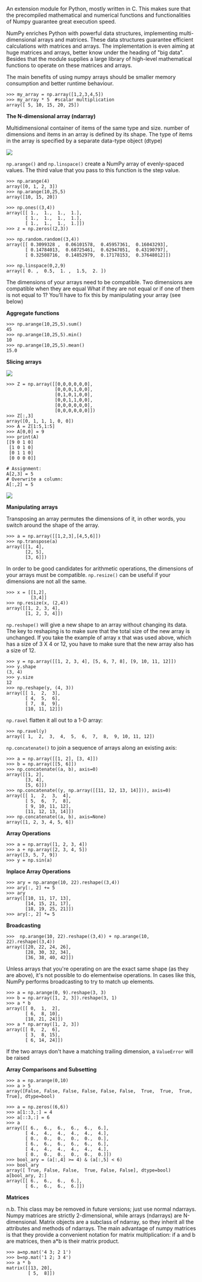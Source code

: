 An extension module for Python, mostly written in C. This makes sure that the precompiled mathematical and numerical functions and functionalities of Numpy guarantee great execution speed.

NumPy enriches Python with powerful data structures, implementing multi-dimensional arrays and matrices. These data structures guarantee efficient calculations with matrices and arrays. The implementation is even aiming at huge matrices and arrays, better know under the heading of "big data". Besides that the module supplies a large library of high-level mathematical functions to operate on these matrices and arrays.

The main benefits of using numpy arrays should be smaller memory consumption and better runtime behaviour.

    >>> my_array = np.array([1,2,3,4,5])
    >>> my_array * 5  #scalar multiplication
    array([ 5, 10, 15, 20, 25])

**The N-dimensional array (ndarray)**

Multidimensional container of items of the same type and size. number of dimensions and items in an array is defined by its shape. The type of items in the array is specified by a separate data-type object (dtype)

![](../images/multi-dim-arrays.png)

`np.arange()` and `np.linspace()` create a NumPy array of evenly-spaced values. The third value that you pass to this function is the step value.

    >>> np.arange(4)
    array([0, 1, 2, 3])
    >>> np.arange(10,25,5)
    array([10, 15, 20])

    >>> np.ones((3,4))
    array([[ 1.,  1.,  1.,  1.],
           [ 1.,  1.,  1.,  1.],
           [ 1.,  1.,  1.,  1.]])
    >>> z = np.zeros((2,3))

    >>> np.random.random((3,4))
    array([[ 0.3099328 ,  0.06101578,  0.45957361,  0.16043293],
           [ 0.14784013,  0.68725461,  0.62947051,  0.43190797],
           [ 0.32508716,  0.14852979,  0.17178153,  0.37648012]])

    >>> np.linspace(0,2,9)
    array([ 0. ,  0.5,  1. ,  1.5,  2. ])

The dimensions of your arrays need to be compatible. Two dimensions are compatible when they are equal
What if they are not equal or if one of them is not equal to 1?
You’ll have to fix this by manipulating your array (see below)

**Aggregate functions**

    >>> np.arange(10,25,5).sum()
    45
    >>> np.arange(10,25,5).min()
    10
    >>> np.arange(10,25,5).mean()
    15.0

**Slicing arrays**

![](../images/nparray-slicing2.png)

    >>> Z = np.array([[0,0,0,0,0,0],
                      [0,0,0,1,0,0],
                      [0,1,0,1,0,0],
                      [0,0,1,1,0,0],
                      [0,0,0,0,0,0],
                      [0,0,0,0,0,0]])
    >>> Z[:,3]
    array([0, 1, 1, 1, 0, 0])
    >>> A = Z[1:5,1:5]
    >>> A[0,0] = 9
    >>> print(A)
    [[9 0 1 0]
     [1 0 1 0]
     [0 1 1 0]
     [0 0 0 0]]

    # Assignment:
    A[2,3] = 5
    # Overwrite a column:
    A[:,2] = 5

![](../images/nparray-slicing.png)

**Manipulating arrays**

Transposing an array permutes the dimensions of it, in other words, you switch around the shape of the array.

    >>> a = np.array([[1,2,3],[4,5,6]])
    >>> np.transpose(a)
    array([[1, 4],
           [2, 5],
           [3, 6]])

In order to be good candidates for arithmetic operations, the dimensions of your arrays must be compatible.
`np.resize()` can be useful if your dimensions are not all the same.

    >>> x = [[1,2],
             [3,4]]
    >>> np.resize(x, (2,4))
    array([[1, 2, 3, 4],
           [1, 2, 3, 4]])

`np.reshape()` will give a new shape to an array without changing its data. The key to reshaping is to make sure that the total size of the new array is unchanged. If you take the example of array x that was used above, which has a size of 3 X 4 or 12, you have to make sure that the new array also has a size of 12.

    >>> y = np.array([[1, 2, 3, 4], [5, 6, 7, 8], [9, 10, 11, 12]])
    >>> y.shape
    (3, 4)
    >>> y.size
    12
    >>> np.reshape(y, (4, 3))
    array([[ 1,  2,  3],
           [ 4,  5,  6],
           [ 7,  8,  9],
           [10, 11, 12]])

`np.ravel` flatten it all out to a 1-D array:

    >>> np.ravel(y)
    array([ 1,  2,  3,  4,  5,  6,  7,  8,  9, 10, 11, 12])

`np.concatenate()` to join a sequence of arrays along an existing axis:

    >>> a = np.array([[1, 2], [3, 4]])
    >>> b = np.array([[5, 6]])
    >>> np.concatenate((a, b), axis=0)
    array([[1, 2],
           [3, 4],
           [5, 6]])
    >>> np.concatenate((y, np.array([[11, 12, 13, 14]])), axis=0)
    array([[ 1,  2,  3,  4],
           [ 5,  6,  7,  8],
           [ 9, 10, 11, 12],
           [11, 12, 13, 14]])
    >>> np.concatenate((a, b), axis=None)
    array([1, 2, 3, 4, 5, 6])

**Array Operations**

    >>> a = np.array([1, 2, 3, 4])
    >>> a + np.array([2, 3, 4, 5])
    array([3, 5, 7, 9])
    >>> y = np.sin(a)

**Inplace Array Operations**

    >>> ary = np.arange(10, 22).reshape((3,4))
    >>> ary[:, 2] += 5
    >>> ary
    array([[10, 11, 17, 13],
           [14, 15, 21, 17],
           [18, 19, 25, 21]])
    >>> ary[:, 2] *= 5

**Broadcasting**

    >>>  np.arange(10, 22).reshape((3,4)) + np.arange(10, 22).reshape((3,4))
    array([[20, 22, 24, 26],
           [28, 30, 32, 34],
           [36, 38, 40, 42]])

Unless arrays that you're operating on are the exact same shape (as they are above), it's not possible to do elementwise operations. In cases like this, NumPy performs broadcasting to try to match up elements.

    >>> a = np.arange(0, 9).reshape(3, 3)
    >>> b = np.array([1, 2, 3]).reshape(3, 1)
    >>> a * b
    array([[ 0,  1,  2],
           [ 6,  8, 10],
           [18, 21, 24]])
    >>> a * np.array([1, 2, 3])
    array([[ 0,  2,  6],
           [ 3,  8, 15],
           [ 6, 14, 24]])

If the two arrays don't have a matching trailing dimension, a `ValueError` will be raised

**Array Comparisons and Subsetting**

    >>> a = np.arange(0,10)
    >>> a > 5
    array([False, False, False, False, False, False,  True,  True,  True,  True], dtype=bool)

    >>> a = np.zeros((6,6))
    >>> a[1::3,:] = 4
    >>> a[::3,:] = 6
    >>> a
    array([[ 6.,  6.,  6.,  6.,  6.,  6.],
           [ 4.,  4.,  4.,  4.,  4.,  4.],
           [ 0.,  0.,  0.,  0.,  0.,  0.],
           [ 6.,  6.,  6.,  6.,  6.,  6.],
           [ 4.,  4.,  4.,  4.,  4.,  4.],
           [ 0.,  0.,  0.,  0.,  0.,  0.]])
    >>> bool_ary = (a[:,4] >= 4) & (a[:,5] < 6)
    >>> bool_ary
    array([ True, False, False,  True, False, False], dtype=bool)
    a[bool_ary, 2:]
    array([[ 6.,  6.,  6.,  6.],
           [ 6.,  6.,  6.,  6.]])

**Matrices**

n.b. This class may be removed in future versions; just use normal ndarrays. Numpy matrices are strictly 2-dimensional, while arrays (ndarrays) are N-dimensional. Matrix objects are a subclass of ndarray, so they inherit all the attributes and methods of ndarrays.
The main advantage of numpy matrices is that they provide a convenient notation for matrix multiplication: if a and b are matrices, then a*b is their matrix product.

    >>> a=np.mat('4 3; 2 1')
    >>> b=np.mat('1 2; 3 4')
    >>> a * b
    matrix([[13, 20],
            [ 5,  8]])
